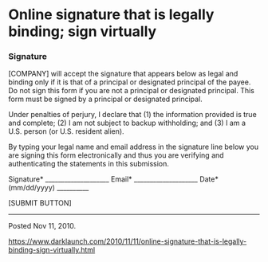 # Online signature that is legally binding; sign virtually

### Signature

[COMPANY] will accept the signature that appears below as legal and binding only if it is that of a principal or designated principal of the payee. Do not sign this form if you are not a principal or designated principal. This form must be signed by a principal or designated principal.

Under penalties of perjury, I declare that (1) the information provided is true and complete; (2) I am not subject to backup withholding; and (3) I am a U.S. person (or U.S. resident alien).

By typing your legal name and email address in the signature line below you are signing this form electronically and thus you are verifying and authenticating the statements in this submission.

Signature* ____________________
Email* ____________________
Date* (mm/dd/yyyy) __________
 
[SUBMIT BUTTON]

---

Posted Nov 11, 2010.

https://www.darklaunch.com/2010/11/11/online-signature-that-is-legally-binding-sign-virtually.html